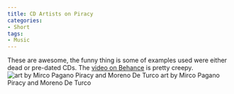 ```yaml
---
title: CD Artists on Piracy
categories:
- Short
tags:
- Music
---
```


These are awesome, the funny thing is some of examples used were either dead or pre-dated CDs. The 
[video on Behance](https://www.behance.net/gallery/PIRACY/4017475) is pretty creepy. 
![art by Mirco Pagano Piracy and Moreno De Turco](/squarespace_images/static_52001c0be4b09bc7c9f838c9_52224ed3e4b0ba9919a3e0e1_55455f2ee4b0ac8a00c27b73_1430609711491__img.jpg_) art by Mirco Pagano Piracy and Moreno De Turco
